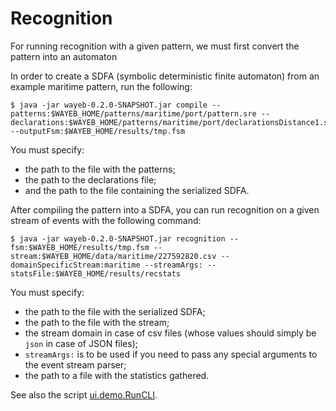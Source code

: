 # Recognition

For running recognition with a given pattern,
we must first convert the pattern into an automaton

In order to create a SDFA (symbolic deterministic finite automaton) from an example maritime pattern, 
run the following:
````
$ java -jar wayeb-0.2.0-SNAPSHOT.jar compile --patterns:$WAYEB_HOME/patterns/maritime/port/pattern.sre --declarations:$WAYEB_HOME/patterns/maritime/port/declarationsDistance1.sre --outputFsm:$WAYEB_HOME/results/tmp.fsm
````
You must specify: 
* the path to the file with the patterns;
* the path to the declarations file;
* and the path to the file containing the serialized SDFA. 

After compiling the pattern into a SDFA,
you can run recognition on a given stream of events with the following command:
````
$ java -jar wayeb-0.2.0-SNAPSHOT.jar recognition --fsm:$WAYEB_HOME/results/tmp.fsm --stream:$WAYEB_HOME/data/maritime/227592820.csv --domainSpecificStream:maritime --streamArgs: --statsFile:$WAYEB_HOME/results/recstats
````
You must specify: 
* the path to the file with the serialized SDFA;
* the path to the file with the stream;
* the stream domain in case of csv files 
(whose values should simply be `json` in case of JSON files);
* `streamArgs:` is to be used if you need to pass any special arguments to the event stream parser;
* the path to a file with the statistics gathered. 

See also the script [ui.demo.RunCLI](cef/src/main/scala/ui/demo/RunCLI.scala).